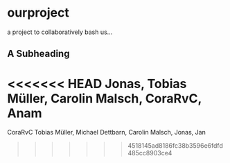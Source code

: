 # ourproject
a project to collaboratively bash us...

## A Subheading
<<<<<<< HEAD
Jonas, Tobias Müller, Carolin Malsch, CoraRvC, Anam
=======
CoraRvC Tobias Müller, Michael Dettbarn, Carolin Malsch, Jonas, Jan
>>>>>>> 4518145ad8186fc38b3596e6fdfd485cc8903ce4
